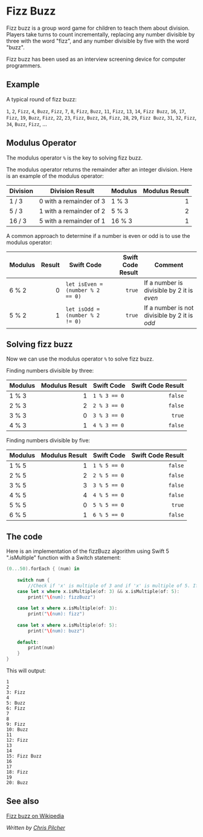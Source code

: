 # Fizz Buzz

Fizz buzz is a group word game for children to teach them about division. Players take turns to count incrementally, replacing any number divisible by three with the word "fizz", and any number divisible by five with the word "buzz".

Fizz buzz has been used as an interview screening device for computer programmers.

## Example

A typical round of fizz buzz:

`1`, `2`, `Fizz`, `4`, `Buzz`, `Fizz`, `7`, `8`, `Fizz`, `Buzz`, `11`, `Fizz`, `13`, `14`, `Fizz Buzz`, `16`, `17`, `Fizz`, `19`, `Buzz`, `Fizz`, `22`, `23`, `Fizz`, `Buzz`, `26`, `Fizz`, `28`, `29`, `Fizz Buzz`, `31`, `32`, `Fizz`, `34`, `Buzz`, `Fizz`, ...

## 	Modulus Operator

The modulus operator `%` is the key to solving fizz buzz.

The modulus operator returns the remainder after an integer division. Here is an example of the modulus operator:

| Division      | Division Result            | Modulus         | Modulus Result  |
| ------------- | -------------------------- | --------------- | ---------------:|
| 1 / 3       | 0 with a remainder of 3  | 1 % 3         | 1             |
| 5 / 3       | 1 with a remainder of 2  | 5 % 3         | 2             |
| 16 / 3      | 5 with a remainder of 1  | 16 % 3        | 1             |

A common approach to determine if a number is even or odd is to use the modulus operator:

| Modulus       | Result          | Swift Code                      | Swift Code Result | Comment                                       |
| ------------- | ---------------:| ------------------------------- | -----------------:| --------------------------------------------- |
| 6 % 2       | 0               | `let isEven = (number % 2 == 0)`  | `true`            | If a number is divisible by 2 it is *even*    |
| 5 % 2       | 1               | `let isOdd = (number % 2 != 0)`   | `true`            | If a number is not divisible by 2 it is *odd* |

## Solving fizz buzz

Now we can use the modulus operator `%` to solve fizz buzz.

Finding numbers divisible by three:

| Modulus | Modulus Result | Swift Code    | Swift Code Result |
| ------- | --------------:| ------------- |------------------:|
| 1 % 3 | 1            | `1 % 3 == 0`  | `false`           |
| 2 % 3 | 2            | `2 % 3 == 0`  | `false`           |
| 3 % 3 | 0            | `3 % 3 == 0`  | `true`            |
| 4 % 3 | 1            | `4 % 3 == 0`  | `false`           |

Finding numbers divisible by five:

| Modulus | Modulus Result | Swift Code    | Swift Code Result |
| ------- | --------------:| ------------- |------------------:|
| 1 % 5 | 1            | `1 % 5 == 0`  | `false`           |
| 2 % 5 | 2            | `2 % 5 == 0`  | `false`           |
| 3 % 5 | 3            | `3 % 5 == 0`  | `false`           |
| 4 % 5 | 4            | `4 % 5 == 0`  | `false`           |
| 5 % 5 | 0            | `5 % 5 == 0`  | `true`            |
| 6 % 5 | 1            | `6 % 5 == 0`  | `false`           |

## The code

Here is an implementation of the fizzBuzz algorithm using Swift 5 ".isMultiple" function with a Switch statement:

```swift
(0...50).forEach { (num) in
    
    switch num {
        //Check if 'x' is multiple of 3 and if 'x' is multiple of 5. If yes print fizzBuzz!
    case let x where x.isMultiple(of: 3) && x.isMultiple(of: 5):
        print("\(num): fizzBuzz")
        
    case let x where x.isMultiple(of: 3):
        print("\(num): fizz")
        
    case let x where x.isMultiple(of: 5):
        print("\(num): buzz")
        
    default:
        print(num)
    }
}
```


This will output:
```0: Fizz Buzz
1
2
3: Fizz
4
5: Buzz
6: Fizz
7
8
9: Fizz
10: Buzz
11
12: Fizz
13
14
15: Fizz Buzz
16
17
18: Fizz
19
20: Buzz
```

## See also

[Fizz buzz on Wikipedia](https://en.wikipedia.org/wiki/Fizz_buzz)

*Written by [Chris Pilcher](https://github.com/chris-pilcher)*
